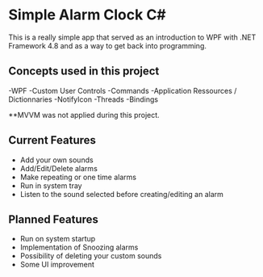# Simple Alarm Clock C#

This is a really simple app that served as an introduction to WPF with .NET Framework 4.8 and as a way to get back into programming.

## Concepts used in this project
-WPF
-Custom User Controls
-Commands
-Application Ressources / Dictionnaries
-NotifyIcon
-Threads
-Bindings

**MVVM was not applied during this project.

## Current Features

   - Add your own sounds
   - Add/Edit/Delete alarms
   - Make repeating or one time alarms
   - Run in system tray
   - Listen to the sound selected before creating/editing an alarm



## Planned Features
   - Run on system startup
   - Implementation of Snoozing alarms
   - Possibility of deleting your custom sounds
   - Some UI improvement

